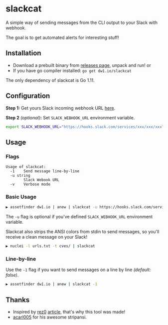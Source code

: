 # slackcat

A simple way of sending messages from the CLI output to your Slack with webhook.

The goal is to get automated alerts for interesting stuff!

## Installation

- Download a prebuilt binary from [releases page](https://github.com/dwisiswant0/slackcat/releases/latest), unpack and run! or
- If you have go compiler installed: `go get dw1.io/slackcat`

The only dependency of slackcat is Go 1.11.

## Configuration

**Step 1:** Get yours Slack incoming webhook URL [here](https://slack.com/intl/en-id/help/articles/115005265063-Incoming-webhooks-for-Slack).

**Step 2** _(optional)_**:** Set `SLACK_WEBHOOK_URL` environment variable.
```bash
export SLACK_WEBHOOK_URL="https://hooks.slack.com/services/xxx/xxx/xxx"
```

## Usage

### Flags

```
Usage of slackcat:
  -1    Send message line-by-line
  -u string
        Slack Webook URL
  -v    Verbose mode
```

### Basic Usage

```bash
▶ assetfinder dw1.io | anew | slackcat -u https://hooks.slack.com/services/xxx/xxx/xxx
```

The `-u` flag is optional if you've defined `SLACK_WEBHOOK_URL` environment variable.

Slackcat also strips the ANSI colors from stdin to send messages, so you'll receive a clean message on your Slack!

```bash
▶ nuclei -l urls.txt -t cves/ | slackcat
```

### Line-by-line

Use the `-1` flag if you want to send messages on a line by line _(default: false)_.

```bash
▶ assetfinder dw1.io | anew | slackcat -1
```

## Thanks

- Inspired by [rez0](https://twitter.com/rez0__) [article](https://rez0.blog/hacking/2020/02/07/bugbounty-alert-automation-tips.html), that's why this tool was made!
- [acarl005](https://github.com/acarl005) for his awesome stripansi.
